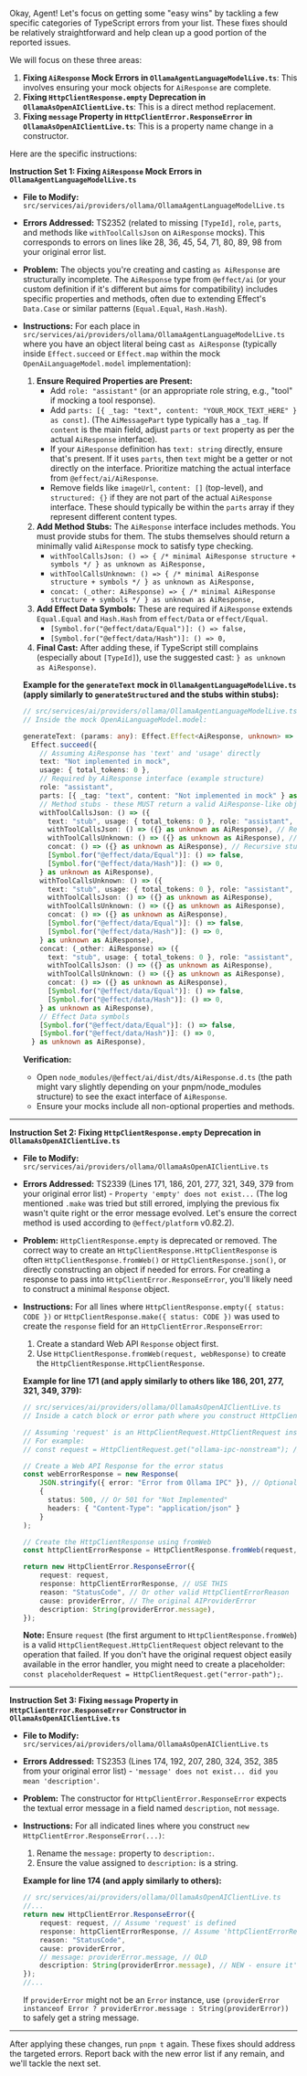 Okay, Agent! Let's focus on getting some "easy wins" by tackling a few specific categories of TypeScript errors from your list. These fixes should be relatively straightforward and help clean up a good portion of the reported issues.

We will focus on these three areas:

1.  **Fixing `AiResponse` Mock Errors in `OllamaAgentLanguageModelLive.ts`**: This involves ensuring your mock objects for `AiResponse` are complete.
2.  **Fixing `HttpClientResponse.empty` Deprecation in `OllamaAsOpenAIClientLive.ts`**: This is a direct method replacement.
3.  **Fixing `message` Property in `HttpClientError.ResponseError` in `OllamaAsOpenAIClientLive.ts`**: This is a property name change in a constructor.

Here are the specific instructions:

**Instruction Set 1: Fixing `AiResponse` Mock Errors in `OllamaAgentLanguageModelLive.ts`**

*   **File to Modify:** `src/services/ai/providers/ollama/OllamaAgentLanguageModelLive.ts`
*   **Errors Addressed:** TS2352 (related to missing `[TypeId]`, `role`, `parts`, and methods like `withToolCallsJson` on `AiResponse` mocks). This corresponds to errors on lines like 28, 36, 45, 54, 71, 80, 89, 98 from your original error list.
*   **Problem:** The objects you're creating and casting `as AiResponse` are structurally incomplete. The `AiResponse` type from `@effect/ai` (or your custom definition if it's different but aims for compatibility) includes specific properties and methods, often due to extending Effect's `Data.Case` or similar patterns (`Equal.Equal`, `Hash.Hash`).

*   **Instructions:**
    For each place in `src/services/ai/providers/ollama/OllamaAgentLanguageModelLive.ts` where you have an object literal being cast `as AiResponse` (typically inside `Effect.succeed` or `Effect.map` within the mock `OpenAiLanguageModel.model` implementation):

    1.  **Ensure Required Properties are Present:**
        *   Add `role: "assistant"` (or an appropriate role string, e.g., "tool" if mocking a tool response).
        *   Add `parts: [{ _tag: "text", content: "YOUR_MOCK_TEXT_HERE" } as const]`. (The `AiMessagePart` type typically has a `_tag`. If `content` is the main field, adjust `parts` or `text` property as per the actual `AiResponse` interface).
        *   If your `AiResponse` definition has `text: string` directly, ensure that's present. If it uses `parts`, then `text` might be a getter or not directly on the interface. Prioritize matching the actual interface from `@effect/ai/AiResponse`.
        *   Remove fields like `imageUrl`, `content: []` (top-level), and `structured: {}` if they are not part of the actual `AiResponse` interface. These should typically be within the `parts` array if they represent different content types.
    2.  **Add Method Stubs:**
        The `AiResponse` interface includes methods. You must provide stubs for them. The stubs themselves should return a minimally valid `AiResponse` mock to satisfy type checking.
        *   `withToolCallsJson: () => { /* minimal AiResponse structure + symbols */ } as unknown as AiResponse,`
        *   `withToolCallsUnknown: () => { /* minimal AiResponse structure + symbols */ } as unknown as AiResponse,`
        *   `concat: (_other: AiResponse) => { /* minimal AiResponse structure + symbols */ } as unknown as AiResponse,`
    3.  **Add Effect Data Symbols:**
        These are required if `AiResponse` extends `Equal.Equal` and `Hash.Hash` from `effect/Data` or `effect/Equal`.
        *   `[Symbol.for("@effect/data/Equal")]: () => false,`
        *   `[Symbol.for("@effect/data/Hash")]: () => 0,`
    4.  **Final Cast:** After adding these, if TypeScript still complains (especially about `[TypeId]`), use the suggested cast: `} as unknown as AiResponse)`.

    **Example for the `generateText` mock in `OllamaAgentLanguageModelLive.ts` (apply similarly to `generateStructured` and the stubs within stubs):**

    ```typescript
    // src/services/ai/providers/ollama/OllamaAgentLanguageModelLive.ts
    // Inside the mock OpenAiLanguageModel.model:

    generateText: (params: any): Effect.Effect<AiResponse, unknown> =>
      Effect.succeed({
        // Assuming AiResponse has 'text' and 'usage' directly
        text: "Not implemented in mock",
        usage: { total_tokens: 0 },
        // Required by AiResponse interface (example structure)
        role: "assistant",
        parts: [{ _tag: "text", content: "Not implemented in mock" } as const],
        // Method stubs - these MUST return a valid AiResponse-like object
        withToolCallsJson: () => ({
          text: "stub", usage: { total_tokens: 0 }, role: "assistant", parts: [],
          withToolCallsJson: () => ({} as unknown as AiResponse), // Recursive stub
          withToolCallsUnknown: () => ({} as unknown as AiResponse), // Recursive stub
          concat: () => ({} as unknown as AiResponse), // Recursive stub
          [Symbol.for("@effect/data/Equal")]: () => false,
          [Symbol.for("@effect/data/Hash")]: () => 0,
        } as unknown as AiResponse),
        withToolCallsUnknown: () => ({
          text: "stub", usage: { total_tokens: 0 }, role: "assistant", parts: [],
          withToolCallsJson: () => ({} as unknown as AiResponse),
          withToolCallsUnknown: () => ({} as unknown as AiResponse),
          concat: () => ({} as unknown as AiResponse),
          [Symbol.for("@effect/data/Equal")]: () => false,
          [Symbol.for("@effect/data/Hash")]: () => 0,
        } as unknown as AiResponse),
        concat: (_other: AiResponse) => ({
          text: "stub", usage: { total_tokens: 0 }, role: "assistant", parts: [],
          withToolCallsJson: () => ({} as unknown as AiResponse),
          withToolCallsUnknown: () => ({} as unknown as AiResponse),
          concat: () => ({} as unknown as AiResponse),
          [Symbol.for("@effect/data/Equal")]: () => false,
          [Symbol.for("@effect/data/Hash")]: () => 0,
        } as unknown as AiResponse),
        // Effect Data symbols
        [Symbol.for("@effect/data/Equal")]: () => false,
        [Symbol.for("@effect/data/Hash")]: () => 0,
      } as unknown as AiResponse),
    ```

    **Verification:**
    *   Open `node_modules/@effect/ai/dist/dts/AiResponse.d.ts` (the path might vary slightly depending on your pnpm/node_modules structure) to see the exact interface of `AiResponse`.
    *   Ensure your mocks include all non-optional properties and methods.

---

**Instruction Set 2: Fixing `HttpClientResponse.empty` Deprecation in `OllamaAsOpenAIClientLive.ts`**

*   **File to Modify:** `src/services/ai/providers/ollama/OllamaAsOpenAIClientLive.ts`
*   **Errors Addressed:** TS2339 (Lines 171, 186, 201, 277, 321, 349, 379 from your original error list) - `Property 'empty' does not exist...` (The log mentioned `.make` was tried but still errored, implying the previous fix wasn't quite right or the error message evolved. Let's ensure the correct method is used according to `@effect/platform` v0.82.2).
*   **Problem:** `HttpClientResponse.empty` is deprecated or removed. The correct way to create an `HttpClientResponse.HttpClientResponse` is often `HttpClientResponse.fromWeb()` or `HttpClientResponse.json()`, or directly constructing an object if needed for errors. For creating a response to pass into `HttpClientError.ResponseError`, you'll likely need to construct a minimal `Response` object.

*   **Instructions:**
    For all lines where `HttpClientResponse.empty({ status: CODE })` or `HttpClientResponse.make({ status: CODE })` was used to create the `response` field for an `HttpClientError.ResponseError`:

    1.  Create a standard Web API `Response` object first.
    2.  Use `HttpClientResponse.fromWeb(request, webResponse)` to create the `HttpClientResponse.HttpClientResponse`.

    **Example for line 171 (and apply similarly to others like 186, 201, 277, 321, 349, 379):**

    ```typescript
    // src/services/ai/providers/ollama/OllamaAsOpenAIClientLive.ts
    // Inside a catch block or error path where you construct HttpClientError.ResponseError

    // Assuming 'request' is an HttpClientRequest.HttpClientRequest instance already defined
    // For example:
    // const request = HttpClientRequest.get("ollama-ipc-nonstream"); // Or whatever the original request was

    // Create a Web API Response for the error status
    const webErrorResponse = new Response(
        JSON.stringify({ error: "Error from Ollama IPC" }), // Optional error body
        {
          status: 500, // Or 501 for "Not Implemented"
          headers: { "Content-Type": "application/json" }
        }
    );

    // Create the HttpClientResponse using fromWeb
    const httpClientErrorResponse = HttpClientResponse.fromWeb(request, webErrorResponse);

    return new HttpClientError.ResponseError({
        request: request,
        response: httpClientErrorResponse, // USE THIS
        reason: "StatusCode", // Or other valid HttpClientErrorReason
        cause: providerError, // The original AIProviderError
        description: String(providerError.message),
    });
    ```
    **Note:** Ensure `request` (the first argument to `HttpClientResponse.fromWeb`) is a valid `HttpClientRequest.HttpClientRequest` object relevant to the operation that failed. If you don't have the original request object easily available in the error handler, you might need to create a placeholder: `const placeholderRequest = HttpClientRequest.get("error-path");`.

---

**Instruction Set 3: Fixing `message` Property in `HttpClientError.ResponseError` Constructor in `OllamaAsOpenAIClientLive.ts`**

*   **File to Modify:** `src/services/ai/providers/ollama/OllamaAsOpenAIClientLive.ts`
*   **Errors Addressed:** TS2353 (Lines 174, 192, 207, 280, 324, 352, 385 from your original error list) - `'message' does not exist... did you mean 'description'`.
*   **Problem:** The constructor for `HttpClientError.ResponseError` expects the textual error message in a field named `description`, not `message`.
*   **Instructions:**
    For all indicated lines where you construct `new HttpClientError.ResponseError(...)`:
    1.  Rename the `message:` property to `description:`.
    2.  Ensure the value assigned to `description:` is a string.

    **Example for line 174 (and apply similarly to others):**

    ```typescript
    // src/services/ai/providers/ollama/OllamaAsOpenAIClientLive.ts
    //...
    return new HttpClientError.ResponseError({
        request: request, // Assume 'request' is defined
        response: httpClientErrorResponse, // Assume 'httpClientErrorResponse' is defined as per Instruction Set 2
        reason: "StatusCode",
        cause: providerError,
        // message: providerError.message, // OLD
        description: String(providerError.message), // NEW - ensure it's a string
    });
    //...
    ```
    If `providerError` might not be an `Error` instance, use `(providerError instanceof Error ? providerError.message : String(providerError))` to safely get a string message.

---

After applying these changes, run `pnpm t` again. These fixes should address the targeted errors. Report back with the new error list if any remain, and we'll tackle the next set.
